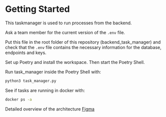 # Getting Started

This taskmanager is used to run processes from the backend.

Ask a team member for the current version of the `.env` file.

Put this file in the root folder of this repository (backend_task_manager) and check that the `.env` file contains the necessary information for the database, endpoints and keys.

Set up Poetry and install the workspace. Then start the Poetry Shell.

Run task_manager inside the Poetry Shell with:

```bash
python3 task_manager.py
```

See if tasks are running in docker with:

```bash
docker ps -a
```

Detailed overview of the architecture
[Figma](https://www.figma.com/file/LUsAHpY9fHezP4Fhz87cym/Arena-Web?type=design&node-id=0-1)
